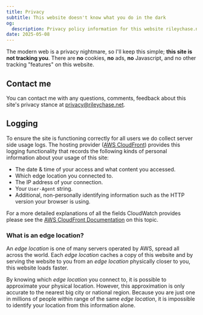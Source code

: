 ```yaml
---
title: Privacy
subtitle: This website doesn't know what you do in the dark
og:
  description: Privacy policy information for this website rileychase.net.
date: 2025-05-08
---
```


The modern web is a privacy nightmare, so I'll keep this simple; **this site is not tracking you**. There are **no** cookies, **no** ads, **no** Javascript, and no other tracking "features" on this website.

## Contact me

You can contact me with any questions, comments, feedback about this site's privacy stance at [privacy@rileychase.net](mailto:privacy@rileychase.net).

## Logging

To ensure the site is functioning correctly for all users we do collect server side usage logs. The hosting provider ([AWS CloudFront](https://aws.amazon.com/cloudfront/)) provides this logging functionality that records the following kinds of personal information about your usage of this site:

- The date & time of your access and what content you accessed.
- Which edge location you connected to.
- The IP address of your connection.
- Your `User-Agent` string.
- Additional, non-personally identifying information such as the HTTP version your browser is using.

For a more detailed explanations of all the fields CloudWatch provides please see the [AWS CloudFront Documentation](https://docs.aws.amazon.com/AmazonCloudFront/latest/DeveloperGuide/standard-logs-reference.html#BasicDistributionFileFormat) on this topic.

### What is an edge location?

An _edge location_ is one of many servers operated by AWS, spread all across the world. Each _edge location_ caches a copy of this website and by serving the website to you from an _edge location_ physically closer to you, this website loads faster.

By knowing which _edge location_ you connect to, it is possible to approximate your physical location. However, this approximation is only accurate to the nearest big city or national region. Because you are just one in millions of people within range of the same _edge location_, it is impossible to identify your location from this information alone.
